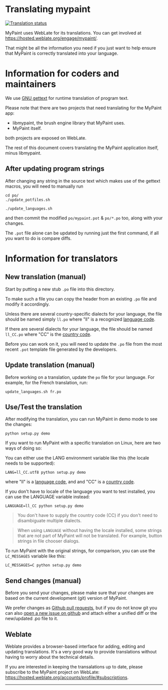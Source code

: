# Translating mypaint

[![Translation status](https://hosted.weblate.org/widgets/mypaint/-/svg-badge.svg)](https://hosted.weblate.org/engage/mypaint/?utm_source=widget)

MyPaint uses WebLate for its translations.
You can get involved at <https://hosted.weblate.org/engage/mypaint/>.

That might be all the information you need
if you just want to help ensure that MyPaint
is correctly translated into your language.

# Information for coders and maintainers

We use [GNU gettext][gettext] for runtime translation of program text.

Please note that there are two projects that need translating for the
MyPaint app:

* libmypaint, the brush engine library that MyPaint uses.
* MyPaint itself.

both projects are exposed on WebLate.

The rest of this document covers translating
the MyPaint application itself, minus libmypaint.

## After updating program strings

After changing any string in the source text which makes use of the
gettext macros, you will need to manually run

    cd po/
    ./update_potfiles.sh

    ./update_languages.sh

and then commit the modified `po/mypaint.pot` & `po/*.po` too,
along with your changes.

The `.pot` file alone can be updated by running
just the first command,
if all you want to do is compare diffs.

# Information for translators

## New translation (manual)

Start by putting a new stub `.po` file into this directory.

To make such a file you can
copy the header from an existing `.po` file
and modify it accordingly.

Unless there are several country-specific dialects for your language,
the file should be named simply `ll.po`
where "ll" is a recognized [language code][ll].

If there are several dialects for your language,
the file should be named `ll_CC.po`
where "CC" is the [country code][CC].

Before you can work on it,
you will need to update the `.po` file
from the most recent `.pot` template file
generated by the developers.

## Update translation (manual)

Before working on a translation,
update the `po` file for your language.
For example, for the French translation, run:

    update_languages.sh fr.po

## Use/Test the translation

After modifying the translation,
you can run MyPaint in demo mode to see the changes:

    python setup.py demo

If you want to run MyPaint with a specific translation on Linux,
here are two ways of doing so:

You can either use the LANG environment variable
like this (the locale needs to be supported):

	LANG=ll_CC.utf8 python setup.py demo

where "ll" is a [language code][ll], and and "CC" is a [country code][CC].

If you don't have to locale of the language you want
to test installed, you can use the LANGUAGE variable
instead:

	LANGUAGE=ll_CC python setup.py demo

> You don't have to supply the country code (CC) if you
> don't need to disambiguate multiple dialects.

> When using `LANGUAGE` without having the locale installed,
> some strings that are not part of MyPaint will not be translated.
> For example, button strings in file chooser dialogs.

To run MyPaint with the original strings, for comparison,
you can use the `LC_MESSAGES` variable like this:

    LC_MESSAGES=C python setup.py demo

## Send changes (manual)

Before you send your changes, please make sure that
your changes are based on the
current development (git) version of MyPaint.

We prefer changes as [Github pull requests][PR],
but if you do not know git you can also [open a new issue on github][NEW_ISSUE]
and attach either a unified diff or the new/updated .po file to it.

## Weblate

Weblate provides a browser-based interface for adding, editing
and updating translations. It's a very good way to provide
translations without having to worry about the technical details.

If you are interested in keeping the transalations up to date,
please subscribe to the MyPaint project on WebLate:
<https://hosted.weblate.org/accounts/profile/#subscriptions>.

-------------------

[gettext]: http://www.gnu.org/software/hello/manual/gettext/ (Official GNU gettext manual)
[ll]: http://www.gnu.org/software/hello/manual/gettext/Usual-Language-Codes.html#Usual-Language-Codes ("ll" options)
[CC]: http://www.gnu.org/software/hello/manual/gettext/Country-Codes.html#Country-Codes ("CC" options)
[PR]: https://help.github.com/articles/using-pull-requests/
[NEW_ISSUE]: https://github.com/mypaint/mypaint/issues/new?title=Manual+translations+for:+LANGUAGE&body=New%2Fupdated+translations+for+%2E%2E%2E
